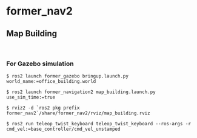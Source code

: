 # former_nav2

## Map Building

&nbsp;

### For Gazebo simulation
```shell
$ ros2 launch former_gazebo bringup.launch.py world_name:=office_building.world
```
```shell
$ ros2 launch former_navigation2 map_building.launch.py use_sim_time:=true
```
```shell
$ rviz2 -d `ros2 pkg prefix former_nav2`/share/former_nav2/rviz/map_building.rviz
```
```shell
$ ros2 run teleop_twist_keyboard teleop_twist_keyboard --ros-args -r cmd_vel:=base_controller/cmd_vel_unstamped
```
